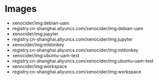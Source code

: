 # Images 
- xenocider/img:debian-uam
- registry.cn-shanghai.aliyuncs.com/xenocider/img:debian-uam
- xenocider/img:jupyter
- registry.cn-shanghai.aliyuncs.com/xenocider/img:jupyter
- xenocider/img:mldonkey
- registry.cn-shanghai.aliyuncs.com/xenocider/img:mldonkey
- xenocider/img:ubuntu-uam-test
- registry.cn-shanghai.aliyuncs.com/xenocider/img:ubuntu-uam-test
- xenocider/img:workspace
- registry.cn-shanghai.aliyuncs.com/xenocider/img:workspace
